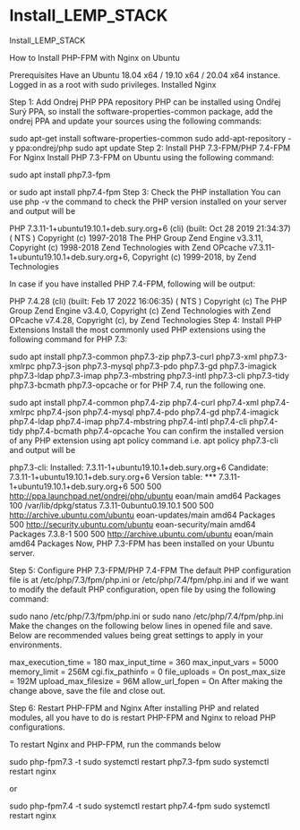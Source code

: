 # Install_LEMP_STACK
Install_LEMP_STACK

How to Install PHP-FPM with Nginx on Ubuntu

Prerequisites
Have an Ubuntu 18.04 x64 / 19.10 x64 / 20.04 x64 instance.
Logged in as a root with sudo privileges.
Installed Nginx


Step 1: Add Ondrej PHP PPA repository
PHP can be installed using Ondřej Surý PPA, so install the software-properties-common package, add the ondrej PPA and update your sources using the following commands:

sudo apt-get install software-properties-common
sudo add-apt-repository -y ppa:ondrej/php
sudo apt update
Step 2: Install PHP 7.3-FPM/PHP 7.4-FPM For Nginx
Install PHP 7.3-FPM on Ubuntu using the following command:

sudo apt install php7.3-fpm

or
sudo apt install php7.4-fpm
Step 3: Check the PHP installation
You can use php -v the command to check the PHP version installed on your server and output will be

PHP 7.3.11-1+ubuntu19.10.1+deb.sury.org+6 (cli) (built: Oct 28 2019 21:34:37) ( NTS )
Copyright (c) 1997-2018 The PHP Group
Zend Engine v3.3.11, Copyright (c) 1998-2018 Zend Technologies
    with Zend OPcache v7.3.11-1+ubuntu19.10.1+deb.sury.org+6, Copyright (c) 1999-2018, by Zend Technologies

In case if you have installed PHP 7.4-FPM, following will be output:


PHP 7.4.28 (cli) (built: Feb 17 2022 16:06:35) ( NTS )
Copyright (c) The PHP Group
Zend Engine v3.4.0, Copyright (c) Zend Technologies
    with Zend OPcache v7.4.28, Copyright (c), by Zend Technologies
Step 4: Install PHP Extensions
Install the most commonly used PHP extensions using the following command for PHP 7.3:

sudo apt install php7.3-common php7.3-zip php7.3-curl php7.3-xml php7.3-xmlrpc php7.3-json php7.3-mysql php7.3-pdo php7.3-gd php7.3-imagick php7.3-ldap php7.3-imap php7.3-mbstring php7.3-intl php7.3-cli php7.3-tidy php7.3-bcmath php7.3-opcache
or for PHP 7.4, run the following one.

sudo apt install php7.4-common php7.4-zip php7.4-curl php7.4-xml php7.4-xmlrpc php7.4-json php7.4-mysql php7.4-pdo php7.4-gd php7.4-imagick php7.4-ldap php7.4-imap php7.4-mbstring php7.4-intl php7.4-cli php7.4-tidy php7.4-bcmath php7.4-opcache
You can confirm the installed version of any PHP extension using apt policy command i.e. apt policy php7.3-cli and output will be


php7.3-cli:
  Installed: 7.3.11-1+ubuntu19.10.1+deb.sury.org+6
  Candidate: 7.3.11-1+ubuntu19.10.1+deb.sury.org+6
  Version table:
 *** 7.3.11-1+ubuntu19.10.1+deb.sury.org+6 500
        500 http://ppa.launchpad.net/ondrej/php/ubuntu eoan/main amd64 Packages
        100 /var/lib/dpkg/status
     7.3.11-0ubuntu0.19.10.1 500
        500 http://archive.ubuntu.com/ubuntu eoan-updates/main amd64 Packages
        500 http://security.ubuntu.com/ubuntu eoan-security/main amd64 Packages
     7.3.8-1 500
        500 http://archive.ubuntu.com/ubuntu eoan/main amd64 Packages
Now, PHP 7.3-FPM has been installed on your Ubuntu server.

Step 5: Configure PHP 7.3-FPM/PHP 7.4-FPM
The default PHP configuration file is at /etc/php/7.3/fpm/php.ini or /etc/php/7.4/fpm/php.ini and if we want to modify the default PHP configuration, open file by using the following command:

sudo nano /etc/php/7.3/fpm/php.ini
or
sudo nano /etc/php/7.4/fpm/php.ini
Make the changes on the following below lines in opened file and save. Below are recommended values being great settings to apply in your environments.


max_execution_time = 180
max_input_time = 360
max_input_vars = 5000
memory_limit = 256M
cgi.fix_pathinfo = 0
file_uploads = On
post_max_size = 192M
upload_max_filesize = 96M
allow_url_fopen = On
After making the change above, save the file and close out.

Step 6: Restart PHP-FPM and Nginx
After installing PHP and related modules, all you have to do is restart PHP-FPM and Nginx to reload PHP configurations.

To restart Nginx and PHP-FPM, run the commands below

sudo php-fpm7.3 -t
sudo systemctl restart php7.3-fpm
sudo systemctl restart nginx

or

sudo php-fpm7.4 -t
sudo systemctl restart php7.4-fpm
sudo systemctl restart nginx
